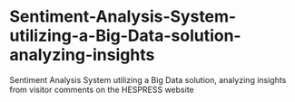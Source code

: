 # Sentiment-Analysis-System-utilizing-a-Big-Data-solution-analyzing-insights
Sentiment Analysis System utilizing a Big Data solution, analyzing  insights from visitor comments on the HESPRESS website
